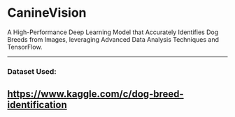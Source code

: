# CanineVision
A High-Performance Deep Learning Model that Accurately Identifies Dog Breeds from Images, leveraging Advanced Data Analysis Techniques and TensorFlow.

---
### Dataset Used: 
https://www.kaggle.com/c/dog-breed-identification
---
